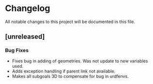 # Changelog

All notable changes to this project will be documented in this file.

## [unreleased]

### Bug Fixes

- Fixes bug in adding of geometries. Was not update to new variables used.
- Adds exception handling if parent link not available.
- Makes all subgoals 3D to compensate for bug in urdfenvs.

<!-- generated by git-cliff -->
